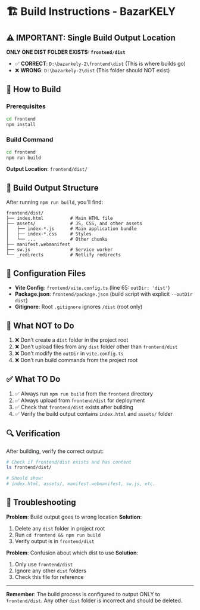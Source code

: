 # 🏗️ Build Instructions - BazarKELY

## ⚠️ IMPORTANT: Single Build Output Location

**ONLY ONE DIST FOLDER EXISTS: `frontend/dist`**

- ✅ **CORRECT**: `D:\bazarkely-2\frontend\dist` (This is where builds go)
- ❌ **WRONG**: `D:\bazarkely-2\dist` (This folder should NOT exist)

## 🚀 How to Build

### Prerequisites
```bash
cd frontend
npm install
```

### Build Command
```bash
cd frontend
npm run build
```

**Output Location**: `frontend/dist/`

## 📁 Build Output Structure

After running `npm run build`, you'll find:
```
frontend/dist/
├── index.html          # Main HTML file
├── assets/             # JS, CSS, and other assets
│   ├── index-*.js      # Main application bundle
│   ├── index-*.css     # Styles
│   └── ...             # Other chunks
├── manifest.webmanifest
├── sw.js               # Service worker
└── _redirects          # Netlify redirects
```

## 🔧 Configuration Files

- **Vite Config**: `frontend/vite.config.ts` (line 65: `outDir: 'dist'`)
- **Package.json**: `frontend/package.json` (build script with explicit `--outDir dist`)
- **Gitignore**: Root `.gitignore` ignores `/dist` (root only)

## 🚫 What NOT to Do

1. ❌ Don't create a `dist` folder in the project root
2. ❌ Don't upload files from any `dist` folder other than `frontend/dist`
3. ❌ Don't modify the `outDir` in `vite.config.ts`
4. ❌ Don't run build commands from the project root

## ✅ What TO Do

1. ✅ Always run `npm run build` from the `frontend` directory
2. ✅ Always upload from `frontend/dist` for deployment
3. ✅ Check that `frontend/dist` exists after building
4. ✅ Verify the build output contains `index.html` and `assets/` folder

## 🔍 Verification

After building, verify the correct output:
```bash
# Check if frontend/dist exists and has content
ls frontend/dist/

# Should show:
# index.html, assets/, manifest.webmanifest, sw.js, etc.
```

## 🚨 Troubleshooting

**Problem**: Build output goes to wrong location
**Solution**: 
1. Delete any `dist` folder in project root
2. Run `cd frontend && npm run build`
3. Verify output is in `frontend/dist`

**Problem**: Confusion about which dist to use
**Solution**: 
1. Only use `frontend/dist`
2. Ignore any other `dist` folders
3. Check this file for reference

---

**Remember**: The build process is configured to output ONLY to `frontend/dist`. Any other `dist` folder is incorrect and should be deleted.
















